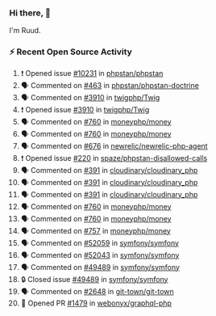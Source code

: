 ### Hi there, 👋

I'm Ruud.
 
### :zap: Recent Open Source Activity

<!--START_SECTION:activity-->
1. ❗ Opened issue [#10231](https://github.com/phpstan/phpstan/issues/10231) in [phpstan/phpstan](https://github.com/phpstan/phpstan)
2. 🗣 Commented on [#463](https://github.com/phpstan/phpstan-doctrine/issues/463#issuecomment-1833613431) in [phpstan/phpstan-doctrine](https://github.com/phpstan/phpstan-doctrine)
3. 🗣 Commented on [#3910](https://github.com/twigphp/Twig/issues/3910#issuecomment-1821024202) in [twigphp/Twig](https://github.com/twigphp/Twig)
4. ❗ Opened issue [#3910](https://github.com/twigphp/Twig/issues/3910) in [twigphp/Twig](https://github.com/twigphp/Twig)
5. 🗣 Commented on [#760](https://github.com/moneyphp/money/pull/760#issuecomment-1820546973) in [moneyphp/money](https://github.com/moneyphp/money)
6. 🗣 Commented on [#760](https://github.com/moneyphp/money/pull/760#issuecomment-1820509195) in [moneyphp/money](https://github.com/moneyphp/money)
7. 🗣 Commented on [#676](https://github.com/newrelic/newrelic-php-agent/issues/676#issuecomment-1820502030) in [newrelic/newrelic-php-agent](https://github.com/newrelic/newrelic-php-agent)
8. ❗ Opened issue [#220](https://github.com/spaze/phpstan-disallowed-calls/issues/220) in [spaze/phpstan-disallowed-calls](https://github.com/spaze/phpstan-disallowed-calls)
9. 🗣 Commented on [#391](https://github.com/cloudinary/cloudinary_php/issues/391#issuecomment-1817956769) in [cloudinary/cloudinary_php](https://github.com/cloudinary/cloudinary_php)
10. 🗣 Commented on [#391](https://github.com/cloudinary/cloudinary_php/issues/391#issuecomment-1817938670) in [cloudinary/cloudinary_php](https://github.com/cloudinary/cloudinary_php)
11. 🗣 Commented on [#391](https://github.com/cloudinary/cloudinary_php/issues/391#issuecomment-1817900714) in [cloudinary/cloudinary_php](https://github.com/cloudinary/cloudinary_php)
12. 🗣 Commented on [#760](https://github.com/moneyphp/money/pull/760#issuecomment-1816916067) in [moneyphp/money](https://github.com/moneyphp/money)
13. 🗣 Commented on [#760](https://github.com/moneyphp/money/pull/760#issuecomment-1816359176) in [moneyphp/money](https://github.com/moneyphp/money)
14. 🗣 Commented on [#757](https://github.com/moneyphp/money/pull/757#issuecomment-1816314696) in [moneyphp/money](https://github.com/moneyphp/money)
15. 🗣 Commented on [#52059](https://github.com/symfony/symfony/pull/52059#issuecomment-1814098958) in [symfony/symfony](https://github.com/symfony/symfony)
16. 🗣 Commented on [#52043](https://github.com/symfony/symfony/pull/52043#issuecomment-1814098508) in [symfony/symfony](https://github.com/symfony/symfony)
17. 🗣 Commented on [#49489](https://github.com/symfony/symfony/issues/49489#issuecomment-1814095022) in [symfony/symfony](https://github.com/symfony/symfony)
18. 🔒 Closed issue [#49489](https://github.com/symfony/symfony/issues/49489) in [symfony/symfony](https://github.com/symfony/symfony)
19. 🗣 Commented on [#2648](https://github.com/git-town/git-town/issues/2648#issuecomment-1813995678) in [git-town/git-town](https://github.com/git-town/git-town)
20. 💪 Opened PR [#1479](https://github.com/webonyx/graphql-php/pull/1479) in [webonyx/graphql-php](https://github.com/webonyx/graphql-php)
<!--END_SECTION:activity-->
